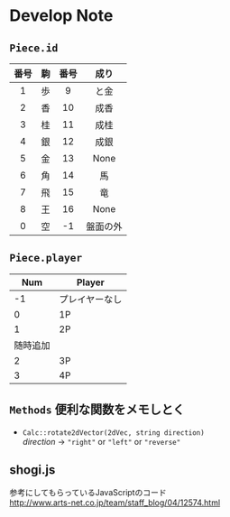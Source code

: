 # Develop Note
## `Piece.id`
| 番号 | 駒 | 番号 | 成り |
|:---:|:---:|:---:|:---: |
| 1 | 歩 | 9 | と金 |
| 2 | 香 | 10 | 成香 |
| 3 | 桂 | 11 | 成桂 |
| 4 | 銀 | 12 | 成銀 |
| 5 | 金 | 13 | None |
| 6 | 角 | 14 | 馬 |
| 7 | 飛 | 15 | 竜 |
| 8 | 王 | 16 | None |
| 0 | 空 | -1 | 盤面の外 |

## `Piece.player`
| Num | Player |
| --- | --- |
| -1 | プレイヤーなし |
| 0 | 1P |
| 1 | 2P |
| 随時追加 |
| 2 | 3P |
| 3 | 4P |

## `Methods` 便利な関数をメモしとく
- `Calc::rotate2dVector(2dVec, string direction)`  
    *direction* -> `"right"` or `"left"` or `"reverse"`

## shogi.js
参考にしてもらっているJavaScriptのコード  
http://www.arts-net.co.jp/team/staff_blog/04/12574.html